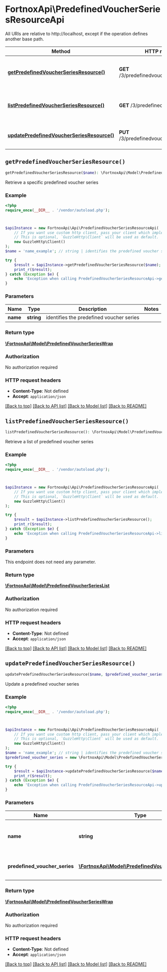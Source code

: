 # FortnoxApi\PredefinedVoucherSeriesResourceApi

All URIs are relative to http://localhost, except if the operation defines another base path.

| Method | HTTP request | Description |
| ------------- | ------------- | ------------- |
| [**getPredefinedVoucherSeriesResource()**](PredefinedVoucherSeriesResourceApi.md#getPredefinedVoucherSeriesResource) | **GET** /3/predefinedvoucherseries/{Name} | Retrieve a specific predefined voucher series |
| [**listPredefinedVoucherSeriesResource()**](PredefinedVoucherSeriesResourceApi.md#listPredefinedVoucherSeriesResource) | **GET** /3/predefinedvoucherseries/ | Retrieve a list of predefined voucher series |
| [**updatePredefinedVoucherSeriesResource()**](PredefinedVoucherSeriesResourceApi.md#updatePredefinedVoucherSeriesResource) | **PUT** /3/predefinedvoucherseries/{Name} | Update a predefined voucher series |


## `getPredefinedVoucherSeriesResource()`

```php
getPredefinedVoucherSeriesResource($name): \FortnoxApi\Model\PredefinedVoucherSeriesWrap
```

Retrieve a specific predefined voucher series

### Example

```php
<?php
require_once(__DIR__ . '/vendor/autoload.php');



$apiInstance = new FortnoxApi\Api\PredefinedVoucherSeriesResourceApi(
    // If you want use custom http client, pass your client which implements `GuzzleHttp\ClientInterface`.
    // This is optional, `GuzzleHttp\Client` will be used as default.
    new GuzzleHttp\Client()
);
$name = 'name_example'; // string | identifies the predefined voucher series

try {
    $result = $apiInstance->getPredefinedVoucherSeriesResource($name);
    print_r($result);
} catch (Exception $e) {
    echo 'Exception when calling PredefinedVoucherSeriesResourceApi->getPredefinedVoucherSeriesResource: ', $e->getMessage(), PHP_EOL;
}
```

### Parameters

| Name | Type | Description  | Notes |
| ------------- | ------------- | ------------- | ------------- |
| **name** | **string**| identifies the predefined voucher series | |

### Return type

[**\FortnoxApi\Model\PredefinedVoucherSeriesWrap**](../Model/PredefinedVoucherSeriesWrap.md)

### Authorization

No authorization required

### HTTP request headers

- **Content-Type**: Not defined
- **Accept**: `application/json`

[[Back to top]](#) [[Back to API list]](../../README.md#endpoints)
[[Back to Model list]](../../README.md#models)
[[Back to README]](../../README.md)

## `listPredefinedVoucherSeriesResource()`

```php
listPredefinedVoucherSeriesResource(): \FortnoxApi\Model\PredefinedVoucherSeriesList
```

Retrieve a list of predefined voucher series

### Example

```php
<?php
require_once(__DIR__ . '/vendor/autoload.php');



$apiInstance = new FortnoxApi\Api\PredefinedVoucherSeriesResourceApi(
    // If you want use custom http client, pass your client which implements `GuzzleHttp\ClientInterface`.
    // This is optional, `GuzzleHttp\Client` will be used as default.
    new GuzzleHttp\Client()
);

try {
    $result = $apiInstance->listPredefinedVoucherSeriesResource();
    print_r($result);
} catch (Exception $e) {
    echo 'Exception when calling PredefinedVoucherSeriesResourceApi->listPredefinedVoucherSeriesResource: ', $e->getMessage(), PHP_EOL;
}
```

### Parameters

This endpoint does not need any parameter.

### Return type

[**\FortnoxApi\Model\PredefinedVoucherSeriesList**](../Model/PredefinedVoucherSeriesList.md)

### Authorization

No authorization required

### HTTP request headers

- **Content-Type**: Not defined
- **Accept**: `application/json`

[[Back to top]](#) [[Back to API list]](../../README.md#endpoints)
[[Back to Model list]](../../README.md#models)
[[Back to README]](../../README.md)

## `updatePredefinedVoucherSeriesResource()`

```php
updatePredefinedVoucherSeriesResource($name, $predefined_voucher_series): \FortnoxApi\Model\PredefinedVoucherSeriesWrap
```

Update a predefined voucher series

### Example

```php
<?php
require_once(__DIR__ . '/vendor/autoload.php');



$apiInstance = new FortnoxApi\Api\PredefinedVoucherSeriesResourceApi(
    // If you want use custom http client, pass your client which implements `GuzzleHttp\ClientInterface`.
    // This is optional, `GuzzleHttp\Client` will be used as default.
    new GuzzleHttp\Client()
);
$name = 'name_example'; // string | identifies the predefined voucher series
$predefined_voucher_series = new \FortnoxApi\Model\PredefinedVoucherSeriesWrap(); // \FortnoxApi\Model\PredefinedVoucherSeriesWrap | predefined voucher series to update

try {
    $result = $apiInstance->updatePredefinedVoucherSeriesResource($name, $predefined_voucher_series);
    print_r($result);
} catch (Exception $e) {
    echo 'Exception when calling PredefinedVoucherSeriesResourceApi->updatePredefinedVoucherSeriesResource: ', $e->getMessage(), PHP_EOL;
}
```

### Parameters

| Name | Type | Description  | Notes |
| ------------- | ------------- | ------------- | ------------- |
| **name** | **string**| identifies the predefined voucher series | |
| **predefined_voucher_series** | [**\FortnoxApi\Model\PredefinedVoucherSeriesWrap**](../Model/PredefinedVoucherSeriesWrap.md)| predefined voucher series to update | [optional] |

### Return type

[**\FortnoxApi\Model\PredefinedVoucherSeriesWrap**](../Model/PredefinedVoucherSeriesWrap.md)

### Authorization

No authorization required

### HTTP request headers

- **Content-Type**: Not defined
- **Accept**: `application/json`

[[Back to top]](#) [[Back to API list]](../../README.md#endpoints)
[[Back to Model list]](../../README.md#models)
[[Back to README]](../../README.md)
